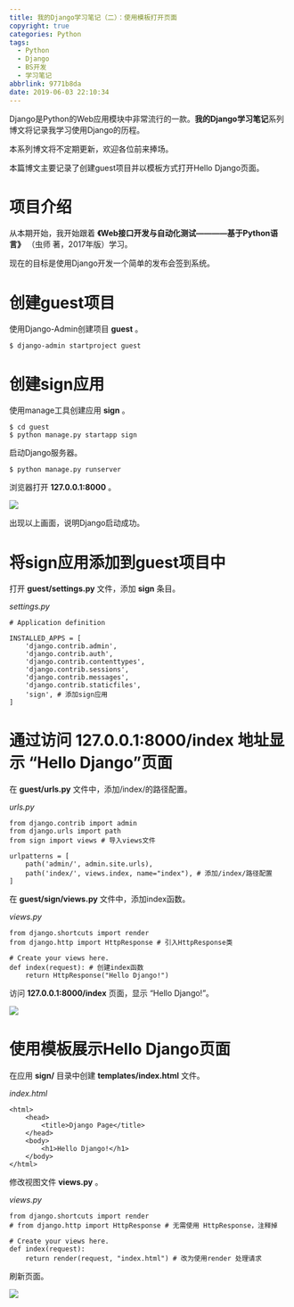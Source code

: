 ```yaml
---
title: 我的Django学习笔记（二）：使用模板打开页面
copyright: true
categories: Python
tags:
  - Python
  - Django
  - BS开发
  - 学习笔记
abbrlink: 9771b8da
date: 2019-06-03 22:10:34
---
```


Django是Python的Web应用模块中非常流行的一款。**我的Django学习笔记**系列博文将记录我学习使用Django的历程。

本系列博文将不定期更新，欢迎各位前来捧场。

本篇博文主要记录了创建guest项目并以模板方式打开Hello Django页面。

<!-- More -->

# 项目介绍

从本期开始，我开始跟着 **《Web接口开发与自动化测试————基于Python语言》** （虫师 著，2017年版）学习。

现在的目标是使用Django开发一个简单的发布会签到系统。

# 创建guest项目

使用Django-Admin创建项目 **guest** 。

```
$ django-admin startproject guest
```

# 创建sign应用

使用manage工具创建应用 **sign** 。

```
$ cd guest
$ python manage.py startapp sign
```

启动Django服务器。

```
$ python manage.py runserver
```

浏览器打开 **127.0.0.1:8000** 。

![](http://ww2.sinaimg.cn/large/006tNc79gy1g3oc4eju2kj311l0u03zz.jpg)

出现以上画面，说明Django启动成功。

# 将sign应用添加到guest项目中

打开 **guest/settings.py** 文件，添加 **sign** 条目。

*settings.py*

```
# Application definition

INSTALLED_APPS = [
    'django.contrib.admin',
    'django.contrib.auth',
    'django.contrib.contenttypes',
    'django.contrib.sessions',
    'django.contrib.messages',
    'django.contrib.staticfiles',
    'sign', # 添加sign应用
]
```

# 通过访问 127.0.0.1:8000/index 地址显示 “Hello Django”页面

在 **guest/urls.py** 文件中，添加/index/的路径配置。

*urls.py*

```
from django.contrib import admin
from django.urls import path
from sign import views # 导入views文件

urlpatterns = [
    path('admin/', admin.site.urls),
    path('index/', views.index, name="index"), # 添加/index/路径配置
]
```

在 **guest/sign/views.py** 文件中，添加index函数。

*views.py*

```
from django.shortcuts import render
from django.http import HttpResponse # 引入HttpResponse类

# Create your views here.
def index(request): # 创建index函数
    return HttpResponse("Hello Django!")
```

访问 **127.0.0.1:8000/index** 页面，显示 “Hello Django!”。

![](http://ww1.sinaimg.cn/large/006tNc79gy1g3of9f2mtdj30pe0c0dfu.jpg)

# 使用模板展示Hello Django页面

在应用 **sign/** 目录中创建 **templates/index.html** 文件。

*index.html*

```
<html>
    <head>
        <title>Django Page</title>
    </head>
    <body>
        <h1>Hello Django!</h1>
    </body>
</html>
```

修改视图文件 **views.py** 。

*views.py*

```
from django.shortcuts import render
# from django.http import HttpResponse # 无需使用 HttpResponse，注释掉

# Create your views here.
def index(request):
    return render(request, "index.html") # 改为使用render 处理请求
```

刷新页面。

![](http://ww3.sinaimg.cn/large/006tNc79gy1g3ofjpthsuj30k60bywel.jpg)
